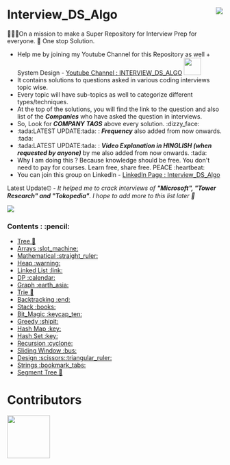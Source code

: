 # Interview_DS_Algo <img src="https://github.com/MAZHARMIK/Interview_DS_Algo/blob/master/icon.png" align="right" />
🦸🏻‍♂️On a mission to make a Super Repository for Interview Prep for everyone. :checkered_flag: One stop Solution.  
<ul>
 <li> Help me by joining my Youtube Channel for this Repository as well + System Design - <a href="https://www.youtube.com/channel/UCaw58edcO3ZqMw76Bvs0kGQ">Youtube Channel : INTERVIEW_DS_ALGO</a> <img src="https://camo.githubusercontent.com/d54e97f5edde790381f7e62b217410df33e066a0dc8f692f2fc6b25fc1768b0c/68747470733a2f2f6564656e742e6769746875622e696f2f537570657254696e7949636f6e732f696d616765732f7376672f796f75747562652e737667" style="width:40px;height:40px;"></li>
 <li>It contains solutions to questions asked in various coding interviews topic wise.</li>
 <li>Every topic will have sub-topics as well to categorize different types/techniques.</li>
 <li>At the top of the solutions, you will find the link to the question and also list of the <strong><em>Companies</em></strong> who have asked the question in interviews.</li>
 <li>So, Look for <strong><em>COMPANY TAGS</em></strong> above every solution. :dizzy_face:</li>
 <li>:tada:LATEST UPDATE:tada: : <strong><em>Frequency</em></strong> also added from now onwards. :tada:</li>
 <li>:tada:LATEST UPDATE:tada: : <strong><em>Video Explanation in HINGLISH (when requested by anyone)</em></strong> by me also added from now onwards. :tada:</li>
 <li> Why I am doing this ? Because knowledge should be free. You don't need to pay for courses. Learn free, share free. PEACE :heartbeat:</li>
 <li> You can join this group on LinkedIn - <a href="https://www.linkedin.com/groups/12559380/">LinkedIn Page : Interview_DS_Algo</a></li>
</ul>
Latest Update⏰  -  
<em>It helped me to crack interviews of <strong>"Microsoft", "Tower Research" and "Tokopedia"</strong>. I hope to add more to this list later 🙂</em>

![](https://komarev.com/ghpvc/?username=MAZHARMIK)

<!-- Visitor Count : ![Visitor Count](https://profile-counter.glitch.me/{MAZHARMIK}/count.svg) -->
 
<h3>Contents : :pencil:</h3>
<ul>
  <li><a href="https://github.com/MAZHARMIK/Interview_DS_Algo/tree/master/Tree">Tree 🌳</a></li>
  <li><a href="https://github.com/MAZHARMIK/Interview_DS_Algo/tree/master/Arrays"> Arrays :slot_machine:</a></li>
  <li><a href="https://github.com/MAZHARMIK/Interview_DS_Algo/tree/master/Mathematical">Mathematical :straight_ruler:</a></li>
  <li><a href="https://github.com/MAZHARMIK/Interview_DS_Algo/tree/master/Heap">Heap :warning:</a></li>
  <li><a href="https://github.com/MAZHARMIK/Interview_DS_Algo/tree/master/Linked%20List">Linked List :link:</a></li>
  <li><a href="https://github.com/MAZHARMIK/Interview_DS_Algo/tree/master/DP">DP :calendar:</a></li>
  <li><a href="https://github.com/MAZHARMIK/Interview_DS_Algo/tree/master/Graph">Graph :earth_asia:</a></li>
  <li><a href="https://github.com/MAZHARMIK/Interview_DS_Algo/tree/master/Trie">Trie 🌳</a></li>
  <li><a href="https://github.com/MAZHARMIK/Interview_DS_Algo/tree/master/Backtracking">Backtracking :end:</a></li>
  <li><a href="https://github.com/MAZHARMIK/Interview_DS_Algo/tree/master/Stack">Stack :books:</a></li>
  <li><a href="https://github.com/MAZHARMIK/Interview_DS_Algo/tree/master/Bit_Magic">Bit_Magic :keycap_ten:</a></li>
  <li><a href="https://github.com/MAZHARMIK/Interview_DS_Algo/tree/master/Greedy">Greedy :shipit:</a></li>
  <li><a href="https://github.com/MAZHARMIK/Interview_DS_Algo/tree/master/HashMap">Hash Map :key:</a></li>
  <li><a href="https://github.com/MAZHARMIK/Interview_DS_Algo/tree/master/HashSet">Hash Set :key:</a></li>
  <li><a href="https://github.com/MAZHARMIK/Interview_DS_Algo/tree/master/Recursion">Recursion :cyclone:</a></li>
  <li><a href="https://github.com/MAZHARMIK/Interview_DS_Algo/tree/master/Sliding%20Window">Sliding Window :bus:</a></li>
  <li><a href="https://github.com/MAZHARMIK/Interview_DS_Algo/tree/master/Design">Design :scissors::triangular_ruler:</a></li>
  <li><a href="https://github.com/MAZHARMIK/Interview_DS_Algo/tree/master/strings">Strings :bookmark_tabs:</a></li>
  <li><a href="https://github.com/MAZHARMIK/Interview_DS_Algo/tree/master/Segment%20Tree">Segment Tree 🌳</a></li>
</ul>



# Contributors

<!-- ALL-CONTRIBUTORS-LIST:START - Do not remove or modify this section -->
 [<img src="https://avatars0.githubusercontent.com/u/17107752?s=400&v=4" width="100px;"/>](https://github.com/MAZHARMIK)
<!-- ALL-CONTRIBUTORS-LIST:END -->
